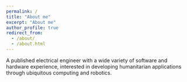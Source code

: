 ```yaml
---
permalink: /
title: "About me"
excerpt: "About me"
author_profile: true
redirect_from: 
  - /about/
  - /about.html
---
```


A published electrical engineer with a wide variety of software and hardware experience, interested in developing
humanitarian applications through ubiquitous computing and robotics.